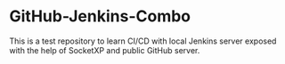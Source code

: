 # GitHub-Jenkins-Combo
This is a test repository to learn CI/CD with local Jenkins server exposed with the help of SocketXP and public GitHub server.
